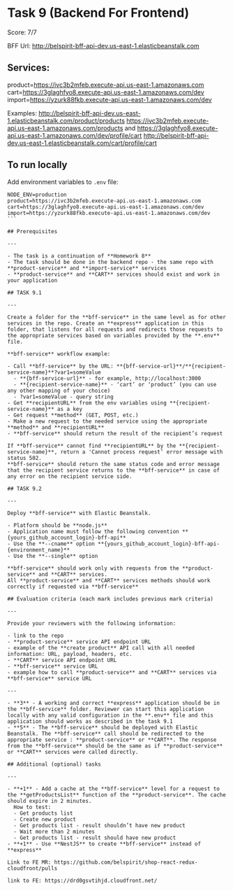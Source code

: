 # Task 9 (Backend For Frontend)

Score: 7/7

BFF Url: http://belspirit-bff-api-dev.us-east-1.elasticbeanstalk.com

## Services:

product=https://ivc3b2mfeb.execute-api.us-east-1.amazonaws.com
cart=https://3glaghfyo8.execute-api.us-east-1.amazonaws.com/dev
import=https://yzurk88fkb.execute-api.us-east-1.amazonaws.com/dev

Examples:
http://belspirit-bff-api-dev.us-east-1.elasticbeanstalk.com/product/products
https://ivc3b2mfeb.execute-api.us-east-1.amazonaws.com/products
and
https://3glaghfyo8.execute-api.us-east-1.amazonaws.com/dev/profile/cart
http://belspirit-bff-api-dev.us-east-1.elasticbeanstalk.com/cart/profile/cart

## To run locally

Add environment variables to `.env` file:

````
NODE_ENV=production
product=https://ivc3b2mfeb.execute-api.us-east-1.amazonaws.com
cart=https://3glaghfyo8.execute-api.us-east-1.amazonaws.com/dev
import=https://yzurk88fkb.execute-api.us-east-1.amazonaws.com/dev
```

## Prerequisites

---

- The task is a continuation of **Homework 8**
- The task should be done in the backend repo - the same repo with **product-service** and **import-service** services
- **product-service** and **CART** services should exist and work in your application

## TASK 9.1

---

Create a folder for the **bff-service** in the same level as for other services in the repo. Create an **express** application in this folder, that listens for all requests and redirects those requests to the appropriate services based on variables provided by the **.env** file.

**bff-service** workflow example:

- Call **bff-service** by the URL: **{bff-service-url}**/**{recipient-service-name}**?var1=someValue
  - **{bff-service-url}** - for example, http://localhost:3000
  - **{recipient-service-name}** - ‘cart’ or ‘product’ (you can use any other mapping of your choice)
  - ?var1=someValue - query string
- Get **recipientURL** from the env variables using **{recipient-service-name}** as a key
- Get request **method** (GET, POST, etc.)
- Make a new request to the needed service using the appropriate **method** and **recipientURL**
- **bff-service** should return the result of the recipient’s request

If **bff-service** cannot find **recipientURL** by the **{recipient-service-name}**, return a 'Cannot process request’ error message with status 502.
**bff-service** should return the same status code and error message that the recipient service returns to the **bff-service** in case of any error on the recipient service side.

## TASK 9.2

---

Deploy **bff-service** with Elastic Beanstalk.

- Platform should be **node.js**
- Application name must follow the following convention **{yours_github_account_login}-bff-api**
- Use the **--cname** option **{yours_github_account_login}-bff-api-{environment_name}**
- Use the **--single** option

**bff-service** should work only with requests from the **product-service** and **CART** services.
All **product-service** and **CART** services methods should work correctly if requested via **bff-service**

## Evaluation criteria (each mark includes previous mark criteria)

---

Provide your reviewers with the following information:

- link to the repo
- **product-service** service API endpoint URL
- example of the **create product** API call with all needed information: URL, payload, headers, etc.
- **CART** service API endpoint URL
- **bff-service** service URL
- example how to call **product-service** and **CART** services via **bff-service** service URL

---

- **3** - A working and correct **express** application should be in the **bff-service** folder. Reviewer can start this application locally with any valid configuration in the **.env** file and this application should works as described in the task 9.1
- **5** - The **bff-service** should be deployed with Elastic Beanstalk. The **bff-service** call should be redirected to the appropriate service : **product-service** or **CART**. The response from the **bff-service** should be the same as if **product-service** or **CART** services were called directly.

## Additional (optional) tasks

---

- **+1** - Add a cache at the **bff-service** level for a request to the **getProductsList** function of the **product-service**. The cache should expire in 2 minutes.
  How to test:
  - Get products list
  - Create new product
  - Get products list - result shouldn’t have new product
  - Wait more than 2 minutes
  - Get products list - result should have new product
- **+1** - Use **NestJS** to create **bff-service** instead of **express**

Link to FE MR: https://github.com/belspirit/shop-react-redux-cloudfront/pulls

link to FE: https://drd0gsvtihjd.cloudfront.net/
````
